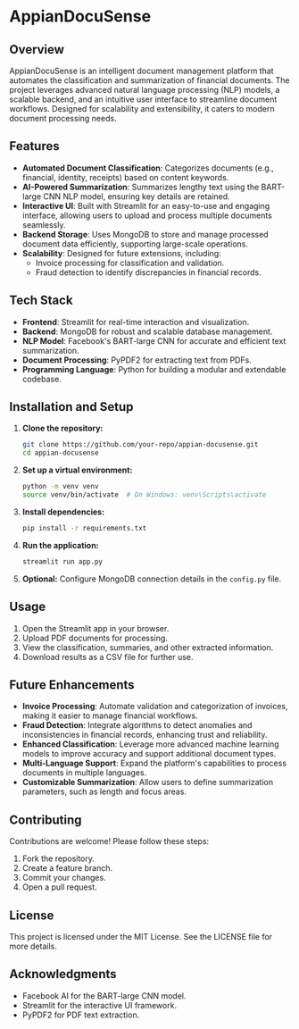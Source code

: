 # AppianDocuSense

## Overview
AppianDocuSense is an intelligent document management platform that automates the classification and summarization of financial documents. The project leverages advanced natural language processing (NLP) models, a scalable backend, and an intuitive user interface to streamline document workflows. Designed for scalability and extensibility, it caters to modern document processing needs.

## Features
- **Automated Document Classification**: Categorizes documents (e.g., financial, identity, receipts) based on content keywords.
- **AI-Powered Summarization**: Summarizes lengthy text using the BART-large CNN NLP model, ensuring key details are retained.
- **Interactive UI**: Built with Streamlit for an easy-to-use and engaging interface, allowing users to upload and process multiple documents seamlessly.
- **Backend Storage**: Uses MongoDB to store and manage processed document data efficiently, supporting large-scale operations.
- **Scalability**: Designed for future extensions, including:
  - Invoice processing for classification and validation.
  - Fraud detection to identify discrepancies in financial records.

## Tech Stack
- **Frontend**: Streamlit for real-time interaction and visualization.
- **Backend**: MongoDB for robust and scalable database management.
- **NLP Model**: Facebook's BART-large CNN for accurate and efficient text summarization.
- **Document Processing**: PyPDF2 for extracting text from PDFs.
- **Programming Language**: Python for building a modular and extendable codebase.

## Installation and Setup
1. **Clone the repository:**
   ```bash
   git clone https://github.com/your-repo/appian-docusense.git
   cd appian-docusense
   ```

2. **Set up a virtual environment:**
   ```bash
   python -m venv venv
   source venv/bin/activate  # On Windows: venv\Scripts\activate
   ```

3. **Install dependencies:**
   ```bash
   pip install -r requirements.txt
   ```

4. **Run the application:**
   ```bash
   streamlit run app.py
   ```

5. **Optional:** Configure MongoDB connection details in the `config.py` file.

## Usage
1. Open the Streamlit app in your browser.
2. Upload PDF documents for processing.
3. View the classification, summaries, and other extracted information.
4. Download results as a CSV file for further use.

## Future Enhancements
- **Invoice Processing**: Automate validation and categorization of invoices, making it easier to manage financial workflows.
- **Fraud Detection**: Integrate algorithms to detect anomalies and inconsistencies in financial records, enhancing trust and reliability.
- **Enhanced Classification**: Leverage more advanced machine learning models to improve accuracy and support additional document types.
- **Multi-Language Support**: Expand the platform's capabilities to process documents in multiple languages.
- **Customizable Summarization**: Allow users to define summarization parameters, such as length and focus areas.

## Contributing
Contributions are welcome! Please follow these steps:
1. Fork the repository.
2. Create a feature branch.
3. Commit your changes.
4. Open a pull request.

## License
This project is licensed under the MIT License. See the LICENSE file for more details.

## Acknowledgments
- Facebook AI for the BART-large CNN model.
- Streamlit for the interactive UI framework.
- PyPDF2 for PDF text extraction.
